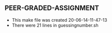 ## PEER-GRADED-ASSIGNMENT 
- This make file was created 20-06-14-11-47-13 
- There were 21 lines in guessingnumber.sh
